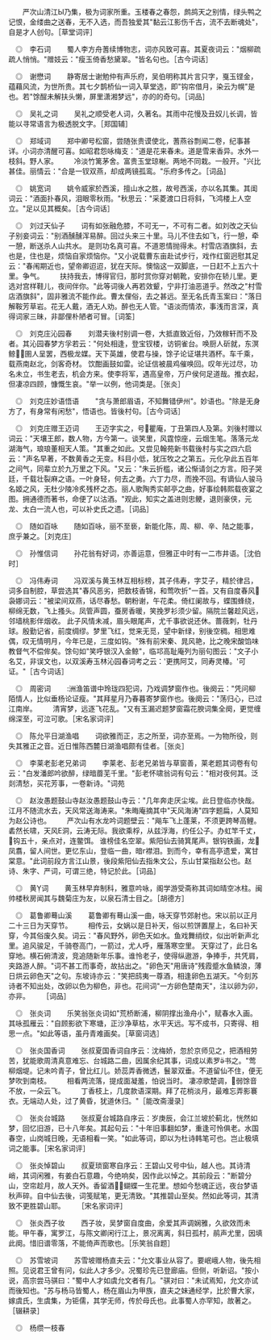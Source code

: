 <!-- { "loadSidebar": true } -->
　　严次山清江Ы乃集，极为词家所重。玉楼春之春怨，鹧鸪天之别情，绿头鸭之记恨，金缕曲之送春，无不入选，而吾独爱其"黏云江影伤千古，流不去断魂处"，自是才人创句。［草堂词评］

　◎　李石词
　　蜀人李方舟蓍续博物志，词亦风致可喜。其夏夜词云："烟柳疏疏人悄悄。"赠妓云："瘦玉倚香愁黛翠。"皆名句也。［古今词话］

　◎　谢懋词
　　静寄居士谢勉仲有声乐府，吴伯明称其片言只字，戛玉铿金，蕴藉风流，为世所贵。其七夕鹊桥仙一词入草堂选，即"钩帘借月，染云为幌"是也。若"馀酲未解扶头懒，屏里潇湘梦远"，亦的的奇句。［词品］

　◎　吴礼之词
　　吴礼之顺受老人词，久著名。其雨中花慢及丑奴儿长调，皆能以寻常语言为极透脱文字。［郑国辅］

　◎　郑域词
　　郑中卿号松窗，尝随张贵谟使北，蓍燕谷剽闻二卷，纪事甚详。小词亦清醒可喜。如昭君怨咏梅支："道是花来春未。道是雪来香异。水外一枝斜。野人家。
　　冷淡竹篱茅舍。富贵玉堂琼榭。两地不同栽。一般开。"兴比甚佳。丽情云："合是一钗双燕，却成两镜孤鸾。"乐府多传之。［词品］

　◎　姚宽词
　　姚令威家於西溪，擅山水之胜，故号西溪，亦以名其集。其闺词云："酒面扑春风，泪眼零秋雨。"秋思云："采菱渡口日将斜，飞鸿楼上人空立。"足以见其概矣。［古今词话］

　◎　刘过天仙子
　　词有如张融危膝，不可无一，不可有二者。如刘改之天仙子别妾词云："别酒醺醺浑易醉。回过头来三十里。马儿不住去如飞，行一憩，牵一憩，断送杀人山共水。 是则功名真可喜。不道恩情抛得未。村雪店酒旗斜，去也是，住也是，烦恼自家烦恼你。"又小说载曹东亩赴试步行，戏作红窗迥慰其足云："春闱期近也，望帝卿迢迢，犹在天际。懊恼这一双脚底，一日赶不上五六十里。争气。
　　扶持我去，博得官归，那时赏你穿对朝靴，安排你在轿儿里。更选对宫样鞋儿，夜间伴你。"此等词後人再若效颦，宁非打油恶道乎。然改之"村雪店酒旗斜"，固非雅流不能作此。曹太俚俗，去之甚远。至无名氏青玉案曰："落日解鞍芳草岩。花无人戴，酒无人劝。醉也无人管。"语淡而情浓，事浅而言深，真得词家三昧，非鄙俚朴陋者可冒。［词筌］

　◎　刘克庄沁园春
　　刘潜夫後村别调一卷，大抵直致近俗，乃效稼轩而不及者。其沁园春梦方孚若云："何处相逢，登宝钗楼，访铜雀台。唤厨人斫就，东溟鲸，圉人呈罢，西极龙媒。天下英雄，使君与操，馀子论证堪共酒杯。车千乘，载燕南赵北，剑客奇材。 饮酣画鼓如雷。论证信被晨鸡催唤回。叹年光过尽，功名未立，书生老去，机会方来。使李将军，遇高皇帝，万户侯何足道哉。推衣起，但凄凉四顾，慷慨生哀。"举一以例，他词类是。［张炎］

　◎　刘克庄妙语悟语
　　"贪与萧郎眉语，不知舞错伊州"。妙语也。"除是无身方了，有身常有闲愁"，悟语也。皆後村句。［古今词话］

　◎　刘克庄赠王迈词
　　王迈字实之，号瞿庵，丁丑第四人及第。刘後村赠以词云："天壤王郎，数人物，方今第一。谈笑里，风霆惊座，云烟生笔。落落元龙湖海气，琅琅董相天人策。"其重之如此。又尝见翰苑新书载後村与实之四六启云："声名早著，不数黄香之无变。科目小低，犹压牧之之第五。元化孕此五百年之间气，同辈立於九万里之下风。"又云："朱云折槛，诸公惭请剑之方言。阳子哭廷，千载壮裂麻之语。一叶身轻，何去之勇。六丁力尽，而挽不回。有谪仙人骏马名姬之风，无杜少陵冷炙残杯之态。丽人歌陶秀实邮亭之曲，好事绘韩熙载夜宴之图。拥通德而著书，命便了以沽酒。"观此，知实之盖进则忠鲠，退则豪侠，元龙、太白一流人也，可以补史氏之遗。［词品］

　◎　随如百咏
　　随如百咏，丽不至亵，新能化陈，周、柳、辛、陆之能事，庶乎兼之。［刘克庄］

　◎　孙惟信词
　　孙花翁有好词，亦善运意，但雅正中时有一二市井语。［沈伯时］

　◎　冯伟寿词
　　冯双溪与黄玉林互相标榜，其子伟寿，字艾子，精於律吕，词多自制腔，草尝选其"春风恶劣，把数枝香锦，和莺吹折"一首。又有自度春风袅娜词云："被梁间双燕，话尽春愁。朝粉谢，午花柔。倚红阑故与，蝶围蜂绕，柳绵无数，飞上搔头。凤管声圆，蚕房香暖，笑挽罗衫须少留。隔院兰馨趁风远，邻墙桃影伴烟收。 此子风情未减，眉头眼尾声，尤千事欲说还休。蔷薇刺，牡丹球。殷勤记省，前度绸缪。梦里飞红，觉来无觅，望中新绿，别後空稠。相思难偶，叹无情明月，今年已是，三度如钩。"殊有前宋秦、晁风艳，比之晚宋酸馅味教督气不偿侔矣。馀句如"笑呼银汉入金鲸"，临邛高耻庵列为丽句图云："文子小名艾，非误文也，以双溪寿玉林沁园春词考之云：'更携阿艾，同寿灵椿。'可证。"［古今词话］

　◎　周密词
　　洲渔笛谱中玲珑四犯词，乃戏调梦窗作也。後阕云："凭问柳陌情人，比似垂杨论证瘦。"其拜星月乃春暮寄梦窗作也。後阕云："荡归心，已过江南岸。
　　清宵梦，远逐飞花乱。"又有玉漏迟题梦窗霜花腴词集全阕，更觉缠绵深至，可泣可歌。［宋名家词评］

　◎　陈允平日湖渔唱
　　词欲雅而正，志之所至，词亦至焉。一为物所役，则失其雅正之音。近日惟陈西麓日湖渔唱颇有佳者。［张炎］

　◎　李莱老彭老兄弟词
　　李莱老、彭老兄弟皆与草窗善，莱老题其词卷有句云："白发潘郎吟欲醉，绿暗蘼芜千里。"彭老怀啸翁词有句云："相对夜何其。泛剡清愁，买花芳事，一卷新诗。"词苑

　◎　赵汝愚题鼓山寺赵汝愚题鼓山寺云："几年奔走厌尘埃。此日登临亦快哉。江月不随流水去，天风常送海涛来。"朱晦庵摘其中"天风海涛"四字题扁，人莫知为赵公诗也。
　　严次山有水龙吟词题壁云："飚车飞上蓬莱，不须更跨琴高鲤。砉然长啸，天风Е洞，云涛无际。我欲乘桴，从兹浮海，约任公子。办虹竿千丈，钩五十，亲点对，连鳖饵。 谁榜佳名空翠。紫阳仙去骑箕尾声。银钩铁画，龙凤翥，留人间世。更忆东山，登临一曲，暗г襟泪。到而今，幸有高亭遗爱，寓甘棠意。"此词前段方言江山景，後段紫阳仙去指朱文公，东山甘棠指赵公也。赵诗、朱字、严词，可谓三绝，特记於此。［词品］

　◎　黄词
　　黄玉林早弃制科，雅意吟咏，阁学游受斋称其词如晴空冰柱。闽帅楼秋房闻其与魏菊庄为友，以泉石清士目之。［胡德方］

　◎　葛鲁卿蓦山溪
　　葛鲁卿有蓦山溪一曲，咏天穿节郊射也。宋以前以正月二十三日为天穿节。
　　相传云，女娲以是日补天，俗以煎饼置屋上，名曰补天穿，今其俗废久矣。词云："春风野外，卵色天如水。鱼戏舞绡纹，似出听新声北里。追风骏足，千骑卷高门，一箭过，尤人呼，雁落寒空里。 天穿过了，此日名穿地。横石俯清波，竞追随新年乐事。谁怜老子，使得纵遨游，争捧手，共凭肩，夹路游人醉。"词不甚工而事奇，故拈出之。"卵色天"用唐诗"残霞蹙水鱼鳞浪，薄日烘云卵色天"之句。东坡诗亦云："笑把鸱夷一尊酒，相逢卵色五湖天。"今刻苏诗者不知出处，改卵以色为柳色，非也。花间词"一方卵色楚南天"，注以卵为卯，亦非。
　　［词品］

　◎　张炎词
　　乐笑翁张炎词如"荒桥断浦，柳阴撑出渔舟小"，赋春水入画。其咏孤雁云："自顾影欲下寒塘，正沙净草枯，水平天远。写不成书，只寄得、相思一点。"如此等语，虽丹青难画矣。［草窗词选］

　◎　张炎国香词
　　张叔夏国香词自序云：沈梅娇，忽於京师见之，把酒相劳苦，犹能歌周清真意难忘、台城路二曲，因属余纪其事，词成以素罗书之。"莺柳烟堤。记未吟青子，曾比红儿。娇蕊弄香微透，鬟翠双垂。不道留仙不住，便无梦吹到南枝。
　　相看两流落，提成面凝羞，怕说当时。 凄凉歌楚调，弱馀音不放，一朵云飞。
　　丁香枝上，几度款语深期。拜了花梢淡月，最难忘弄影褰衣。无端动人处，过了黄昏，犹道休归。"［能改斋漫录］

　◎　张炎台城路
　　张叔夏台城路自序云：岁庚辰，会江兰坡於蓟北，恍然如梦，回忆旧游，已十八年矣。其起句云："十年旧事翻如梦，重逢可怜俱老。水国春空，山岗城日晚，无语相看一笑。"如此等词，即以为杜诗韩笔可也。岂止极填词之能事。［宋名家词评］

　◎　张炎悼碧山
　　叔夏琐窗寒自序云：王碧山又号中仙，越人也。其诗清峭，其词闲雅，有姜白石意趣，今绝响矣，因作此以悼之。其前段云："断碧分山，空帘趁月，故人天外。香留酒，蝴蝶一生花里。想如今愁魂正远，夜台梦语秋声碎。自中仙去後，词笺赋笔，更无清致。"其推碧山至矣。然如此等词，其清致不更胜碧山耶。
　　［宋名家词评］

　◎　张炎西子妆
　　西子妆，吴梦窗自度曲，余爱其声调娴雅，久欲效而未能。甲午春，寓罗江，与陈文卿闲行江上，景况离离，斜日孤村，鹃声尤里，因填此阕。惜旧谱零落，不能倚声而歌也。［乐笑翁自题］

　◎　苏雪坡词
　　苏雪坡赠杨直夫云："允文事业从容了。要岷峨人物，後先相照。见说君王曾有问，似此人才多少。况蜀珍先已登廊庙。但侧，听新诏。"按小说，高宗尝马骐曰："蜀中人才如虞允文者有几。"骐对曰："未试焉知，允文亦试而後知也。"苏与杨马皆蜀人，杨在眉山为甲族，直夫之妹通经学，比於曹大家，嫁虞氏，生虞集，为钜儒，其学无师，传於母氏也。此事蜀人亦罕知，故著之。［辍耕录］

　◎　杨缵一枝春
